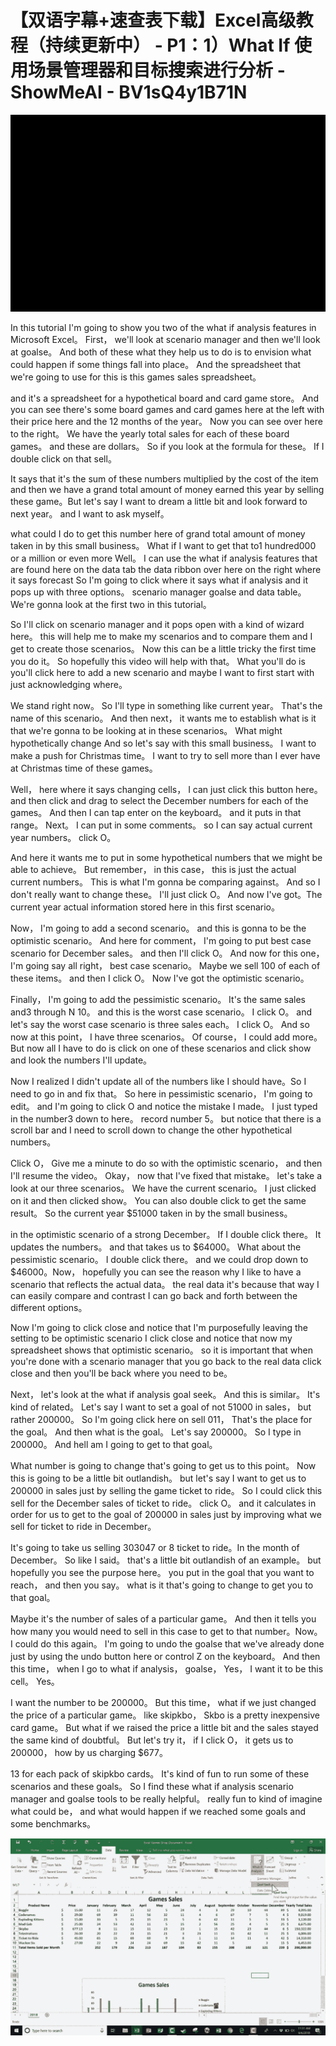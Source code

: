 # 【双语字幕+速查表下载】Excel高级教程（持续更新中） - P1：1）What If 使用场景管理器和目标搜索进行分析 - ShowMeAI - BV1sQ4y1B71N

![](img/241bc608b4f8dc5791ee9b1b08667ad4_0.png)

In this tutorial I'm going to show you two of the what if analysis features in Microsoft Excel。 First， we'll look at scenario manager and then we'll look at goalse。 And both of these what they help us to do is to envision what could happen if some things fall into place。 And the spreadsheet that we're going to use for this is this games sales spreadsheet。

 and it's a spreadsheet for a hypothetical board and card game store。 And you can see there's some board games and card games here at the left with their price here and the 12 months of the year。 Now you can see over here to the right。 We have the yearly total sales for each of these board games。 and these are dollars。 So if you look at the formula for these。 If I double click on that sell。

 It says that it's the sum of these numbers multiplied by the cost of the item and then we have a grand total amount of money earned this year by selling these game。But let's say I want to dream a little bit and look forward to next year。 and I want to ask myself。

 what could I do to get this number here of grand total amount of money taken in by this small business。 What if I want to get that to1 hundred000 or a million or even more Well。 I can use the what if analysis features that are found here on the data tab the data ribbon over here on the right where it says forecast So I'm going to click where it says what if analysis and it pops up with three options。 scenario manager goalse and data table。 We're gonna look at the first two in this tutorial。

 So I'll click on scenario manager and it pops open with a kind of wizard here。 this will help me to make my scenarios and to compare them and I get to create those scenarios。 Now this can be a little tricky the first time you do it。 So hopefully this video will help with that。 What you'll do is you'll click here to add a new scenario and maybe I want to first start with just acknowledging where。

We stand right now。 So I'll type in something like current year。 That's the name of this scenario。 And then next， it wants me to establish what is it that we're gonna to be looking at in these scenarios。 What might hypothetically change And so let's say with this small business。 I want to make a push for Christmas time。 I want to try to sell more than I ever have at Christmas time of these games。

 Well， here where it says changing cells， I can just click this button here。 and then click and drag to select the December numbers for each of the games。 And then I can tap enter on the keyboard。 and it puts in that range。 Next。 I can put in some comments。 so I can say actual current year numbers。 click O。

 And here it wants me to put in some hypothetical numbers that we might be able to achieve。 But remember， in this case， this is just the actual current numbers。 This is what I'm gonna be comparing against。 And so I don't really want to change these。 I'll just click O。 And now I've got。The current year actual information stored here in this first scenario。

 Now， I'm going to add a second scenario。 and this is gonna to be the optimistic scenario。 And here for comment， I'm going to put best case scenario for December sales。 and then I'll click O。 And now for this one， I'm going say all right， best case scenario。 Maybe we sell 100 of each of these items。 and then I click O。 Now I've got the optimistic scenario。

 Finally， I'm going to add the pessimistic scenario。 It's the same sales and3 through N 10。 and this is the worst case scenario。 I click O。 and let's say the worst case scenario is three sales each。 I click O。 And so now at this point， I have three scenarios。 Of course， I could add more。 But now all I have to do is click on one of these scenarios and click show and look the numbers I'll update。

 Now I realized I didn't update all of the numbers like I should have。So I need to go in and fix that。 So here in pessimistic scenario， I'm going to edit。 and I'm going to click O and notice the mistake I made。 I just typed in the number3 down to here。 record number 5。 but notice that there is a scroll bar and I need to scroll down to change the other hypothetical numbers。

 Click O， Give me a minute to do so with the optimistic scenario， and then I'll resume the video。 Okay， now that I've fixed that mistake。 let's take a look at our  three scenarios。 We have the current scenario。 I just clicked on it and then clicked show。 You can also double click to get the same result。 So the current year $51000 taken in by the small business。

 in the optimistic scenario of a strong December。 If I double click there。 It updates the numbers。 and that takes us to $64000。 What about the pessimistic scenario。 I double click there。 and we could drop down to $46000。Now， hopefully you can see the reason why I like to have a scenario that reflects the actual data。 the real data it's because that way I can easily compare and contrast I can go back and forth between the different options。

 Now I'm going to click close and notice that I'm purposefully leaving the setting to be optimistic scenario I click close and notice that now my spreadsheet shows that optimistic scenario。 so it is important that when you're done with a scenario manager that you go back to the real data click close and then you'll be back where you need to be。

Next， let's look at the what if analysis goal seek。 And this is similar。 It's kind of related。 Let's say I want to set a goal of not 51000 in sales， but rather 200000。 So I'm going click here on sell 011， That's the place for the goal。 And then what is the goal。 Let's say 200000。 So I type in 200000。 And hell am I going to get to that goal。

 What number is going to change that's going to get us to this point。 Now this is going to be a little bit outlandish。 but let's say I want to get us to 200000 in sales just by selling the game ticket to ride。 So I could click this sell for the December sales of ticket to ride。 click O。 and it calculates in order for us to get to the goal of 200000 in sales just by improving what we sell for ticket to ride in December。

 It's going to take us selling 303047 or 8 ticket to ride。In the month of December。 So like I said。 that's a little bit outlandish of an example。 but hopefully you see the purpose here。 you put in the goal that you want to reach， and then you say。 what is it that's going to change to get you to that goal。

 Maybe it's the number of sales of a particular game。 And then it tells you how many you would need to sell in this case to get to that number。Now。 I could do this again。 I'm going to undo the goalse that we've already done just by using the undo button here or control Z on the keyboard。 And then this time， when I go to what if analysis， goalse， Yes， I want it to be this cell。 Yes。

 I want the number to be 200000。 But this time， what if we just changed the price of a particular game。 like skipkbo， Skbo is a pretty inexpensive card game。 But what if we raised the price a little bit and the sales stayed the same kind of doubtful。 But let's try it， if I click O， it gets us to 200000， how by us charging $677。

13 for each pack of skipkbo cards。 It's kind of fun to run some of these scenarios and these goals。 So I find these what if analysis scenario manager and goalse tools to be really helpful。 really fun to kind of imagine what could be， and what would happen if we reached some goals and some benchmarks。

![](img/241bc608b4f8dc5791ee9b1b08667ad4_2.png)